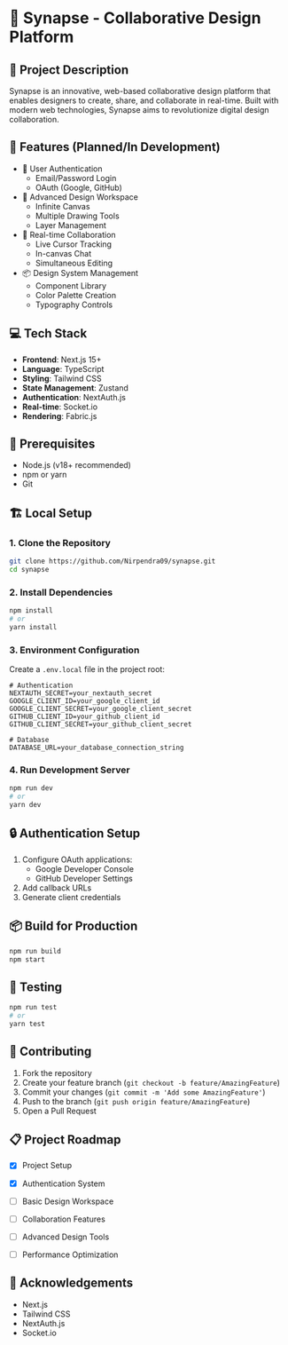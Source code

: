 # 🎨 Synapse - Collaborative Design Platform

## 📝 Project Description

Synapse is an innovative, web-based collaborative design platform that enables designers to create, share, and collaborate in real-time. Built with modern web technologies, Synapse aims to revolutionize digital design collaboration.

## 🚀 Features (Planned/In Development)

- 👤 User Authentication
  - Email/Password Login
  - OAuth (Google, GitHub)
- 🎨 Advanced Design Workspace
  - Infinite Canvas
  - Multiple Drawing Tools
  - Layer Management
- 🤝 Real-time Collaboration
  - Live Cursor Tracking
  - In-canvas Chat
  - Simultaneous Editing
- 📦 Design System Management
  - Component Library
  - Color Palette Creation
  - Typography Controls

## 💻 Tech Stack

- **Frontend**: Next.js 15+
- **Language**: TypeScript
- **Styling**: Tailwind CSS
- **State Management**: Zustand
- **Authentication**: NextAuth.js
- **Real-time**: Socket.io
- **Rendering**: Fabric.js

## 🔧 Prerequisites

- Node.js (v18+ recommended)
- npm or yarn
- Git

## 🏗️ Local Setup

### 1. Clone the Repository
```bash
git clone https://github.com/Nirpendra09/synapse.git
cd synapse
```

### 2. Install Dependencies
```bash
npm install
# or
yarn install
```

### 3. Environment Configuration
Create a `.env.local` file in the project root:
```
# Authentication
NEXTAUTH_SECRET=your_nextauth_secret
GOOGLE_CLIENT_ID=your_google_client_id
GOOGLE_CLIENT_SECRET=your_google_client_secret
GITHUB_CLIENT_ID=your_github_client_id
GITHUB_CLIENT_SECRET=your_github_client_secret

# Database
DATABASE_URL=your_database_connection_string
```

### 4. Run Development Server
```bash
npm run dev
# or
yarn dev
```

## 🔒 Authentication Setup

1. Configure OAuth applications:
   - Google Developer Console
   - GitHub Developer Settings
2. Add callback URLs
3. Generate client credentials

## 📦 Build for Production
```bash
npm run build
npm start
```

## 🧪 Testing
```bash
npm run test
# or
yarn test
```

## 🤝 Contributing

1. Fork the repository
2. Create your feature branch (`git checkout -b feature/AmazingFeature`)
3. Commit your changes (`git commit -m 'Add some AmazingFeature'`)
4. Push to the branch (`git push origin feature/AmazingFeature`)
5. Open a Pull Request

## 📋 Project Roadmap

- [x] Project Setup
- [x] Authentication System
- [ ] Basic Design Workspace
- [ ] Collaboration Features
- [ ] Advanced Design Tools
- [ ] Performance Optimization


## 🙏 Acknowledgements

- Next.js
- Tailwind CSS
- NextAuth.js
- Socket.io